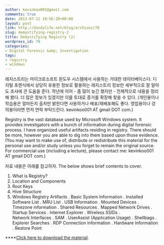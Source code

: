 ```yaml
---
author: kevinkoo001@gmail.com
comments: true
date: 2013-07-22 19:56:28+00:00
layout: post
link: http://dandylife.net/blog/archives/78
slug: demystifying-registry-2
title: Demystifying Registry (2)
wordpress_id: 78
categories:
- Digital Forensic &amp; Investigation
tags:
- registry
- windows
---
```


레지스트리는 마이크로소프트 윈도우 시스템에서 사용하는 거대한 데이터베이스다. 디지털 포렌식에서 상당히 유용한 정보로 활용하는 레지스트리 정보만 세부적으로 잘 알아도 조사에 큰 도움을 준다. 작년에 이어 - 좀 많이 늦긴 했지만 - 전체적으로 내용을 정리해 봤다. 더 많은 정보가 있겠지만 이를 토대로 증거를 확장해 찾을 수 있다. (개인용이나 학습용은 얼마든지 출처만 밝힌다면 사용하거나 배포/재배포해도 좋다. 영업용이나 강의용이라면 먼저 연락 부탁드린다. kevinkoo001 AT gmail DOT com.)

Registry is the vast database used by Microsoft Windows system. It provides investigators with a bunch of information during digital forensic process. I have organized useful artifacts residing in registry. There should be more, however you are able to dig into them based upon those evidence. (You may want to make use of, distribute or redistribute this material for the personal use and/or study unless you forget to remain the original source. For commercial use (including a lecture), please contact me: kevinkoo001 AT gmail DOT com.)

자료 내용은 아래를 참고하자.
The below shows brief contents to cover.

1. What is Registry?
2. Location and Components
3. Root Keys
4. Hive Structure
5. Windows Registry Artifacts
. Basic System Information
. Installed Software List
. MRU List
. USB Information
. Mounted Devices
. Timezone information
. Shared Resources
. Mapped Network Drives
. Startup Services
. Internet Explorer
. Wireless SSIDs
. Network Interfaces
. SAM
. UserAssist (Application Usage)
. Shellbags
. Explorer Searches
. RDP Connection Information
. Hardware Information
. Restore Point

****[Click here to download the material](http://dandylife.net/blog/wp-content/uploads/2013/07/Windows-Registry-Artifacts.pdf).**[
](http://dandylife.net/blog/wp-content/uploads/2013/07/Windows-Registry-Artifacts.pdf)**


